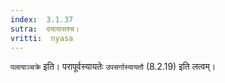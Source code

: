 ```yaml
---
index:  3.1.37
sutra:  दयायासश्च।
vritti:  nyasa
---
```


`पलायाञ्चक्रे` इति। परापूर्वस्यायतेः `उपसर्गास्यायतौ` (8.2.19) इति लत्वम्।
